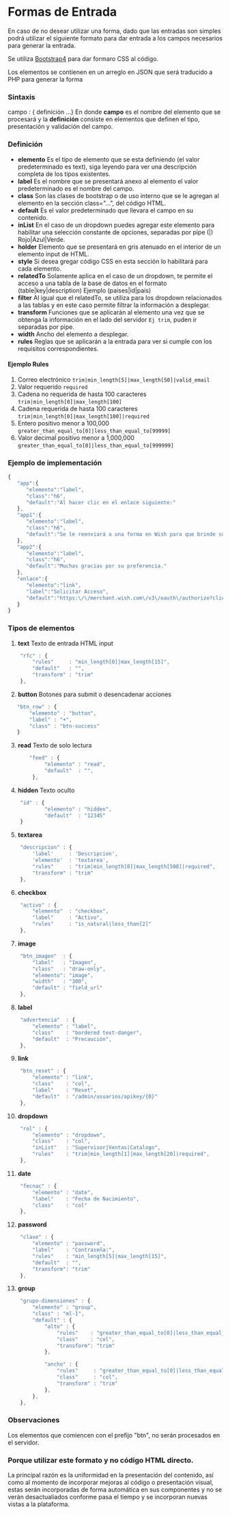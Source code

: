 # Formas de Entrada

En caso de no desear utilizar una forma, dado que las entradas son simples podrá utilizar el siguiente formato para dar entrada a los campos necesarios para generar la entrada.

Se utiliza [Bootstrap4](https://getbootstrap.com/) para dar formaro CSS al código.

Los elementos se contienen en un arreglo en JSON que será traducido a PHP para generar la forma 

### Sintaxis
campo : { definición ...}
En donde
**campo** es el nombre del elemento que se procesará
y la **definición** consiste en elementos que definen el tipo, presentación y validación del campo.

### Definición
- **elemento** Es el tipo de elemento que se esta definiendo (el valor predeterminado es text), siga leyendo para ver una descripción completa de los tipos existentes.
- **label** Es el nombre que se presentará anexo al elemento el valor predeterminado es el nombre del campo.
- **class** Son las clases de bootstrap o de uso interno que se le agregan al elemento en la sección class="...", del código HTML.
- **default** Es el valor predeterminado que llevara el campo en su contenido.
- **inList** En el caso de un dropdown puedes agregar este elemento para habilitar una selección constante de opciones, separadas por pipe (|) Rojo|Azul|Verde.
- **holder** Elemento que se presentará en gris atenuado en el interior de un elemento input de HTML.
- **style** Si desea gregar código CSS en esta sección lo habilitará para cada elemento.
- **relatedTo** Solamente aplica en el caso de un dropdown, te permite el acceso a una tabla de la base de datos en el formato (table|key|description) Ejemplo (paises|id|pais)
- **filter** Al igual que el relatedTo, se utiliza para los dropdown relacionados a las tablas y en este caso permite filtrar la información a desplegar.
- **transform** Funciones que se aplicarán al elemento una vez que se obtenga la información en el lado del servidor `Ej trim`, puden ir separadas por pipe.
- **width** Ancho del elemento a desplegar.
- **rules** Reglas que se aplicarán a la entrada para ver si cumple con los requisitos correspondientes. 

#### Ejemplo Rules
1. Correo electrónico `trim|min_length[5]|max_length[50]|valid_email`
2. Valor requerido `required`
3. Cadena no requerida de hasta 100 caracteres `trim|min_length[0]|max_length[100]`
4. Cadena requerida de hasta 100 caracteres `trim|min_length[0]|max_length[100]|required`
5. Entero positivo menor a 100,000 `greater_than_equal_to[0]|less_than_equal_to[99999]`
6. Valor decimal positivo menor a 1,000,000 `greater_than_equal_to[0]|less_than_equal_to[999999]`


### Ejemplo de implementación
```javascript
{
   "app":{
      "elemento":"label",
      "class":"h6",
      "default":"Al hacer clic en el enlace siguiente:"
   },
   "app1":{
      "elemento":"label",
      "class":"h6",
      "default":"Se le reenviará a una forma en Wish para que brinde su autorizaci\u00f3n de integrar a MarketS∫ync. "
   },
   "app2":{
      "elemento":"label",
      "class":"h6",
      "default":"Muchas gracias por su preferencia."
   },
   "enlace":{
      "elemento":"link",
      "label":"Solicitar Acceso",
      "default":"https:\/\/merchant.wish.com\/v3\/oauth\/authorize?client_id=5e441fgyuopc82ca6cbac"
   }
}
```

### Tipos de elementos

1. **text** Texto de entrada HTML input
```javascript
    "rfc" : {
        "rules"     : "min_length[0]|max_length[15]",
        "default"   : "",
        "transform" : "trim"
    },
```
2. **button** Botones para submit o desencadenar acciones
 ```javascript
    "btn_row" : {
        "elemento" : "button",
        "label" : "+",
        "class" : "btn-success"
    }
```
3. **read** Texto de solo lectura
```javascript
       "feed" : {
            "elemento" : "read",
            "default"  : "",
        },
```
4. **hidden** Texto oculto 
```javascript
    "id" : {
            "elemento" : "hidden",
            "default"  : "12345"
    }
```
5. **textarea**
```javascript
    "descripcion" : {
        'label'     : 'Descripcion',
        'elemento'  : 'textarea',
        "rules"     : "trim|min_length[0]|max_length[500]|required",
        "transform" : "trim"
    },

```
6. **checkbox**
```javascript
    "activo" : {
        "elemento"  : "checkbox", 
        "label"     : "Activo",
        "rules"     : "is_natural|less_than[2]"
    },

```
7. **image**
```javascript
    "btn_imagen"  : {
        "label"   : "Imagen",
        "class"   : "draw-only",
        "elemento": "image",
        "width"   : "300",
        "default" : "field_url"
    },
```
8. **label**
```javascript
    "advertencia"  : {
        "elemento" : "label",
        "class"    : "bordered text-danger",
        "default"  : "Precaución",
    },
```
9. **link**
```javascript
    "btn_reset" : {
        "elemento" : "link", 
        "class"    : "col",
        "label"    : "Reset",
        "default"  : "/admin/usuarios/apikey/{0}"
    },
```
10. **dropdown**
```javascript
    "rol" : {
        "elemento" : "dropdown",
        "class"    : "col",
        "inList"   : "Supervisor|Ventas|Catalogo",
        "rules"    : "trim|min_length[1]|max_length[20]|required",
    },

```
11. **date**
```javascript
    "fecnac" : {
        "elemento" : "date",
        "label"    : "Fecha de Nacimiento",
        "class"    : "col"
    },
```
12. **password**
```javascript
    "clave" : {
        "elemento" : "password",
        "label"    : "Contraseña:", 
        "rules"    : "min_length[5]|max_length[15]",
        "default"  : "",
        "transform": "trim"
    },
```
13. **group**
```javascript
    "grupo-dimensiones" : {
        "elemento" : "group",
        "class" : "ml-1",
        "default" : {        
            "alto" : {
                "rules"    : "greater_than_equal_to[0]|less_than_equal_to[10000]",
                "class"    : "col",
                "transform": "trim"
            },

            "ancho" : {
                "rules"     : "greater_than_equal_to[0]|less_than_equal_to[10000]",
                "class"     : "col",
                "transform" : "trim"
            },
        },
    },
```

### Observaciones
Los elementos que comiencen con el prefijo "btn", no serán procesados en el servidor. 

### Porque utilizar este formato y no código HTML directo.
La principal razón es la uniformidad en la presentación del contenido, así como al momento de incorporar mejoras al código o presentación visual, estas serán incorporadas de forma automática en sus componentes y no se verán desactualiados conforme pasa el tiempo y se incorporan nuevas vistas a la plataforma.